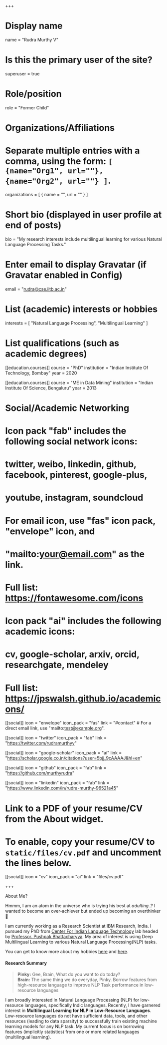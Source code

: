 +++
# Display name
name = "Rudra Murthy V"

# Is this the primary user of the site?
superuser = true

# Role/position
role = "Former Child"

# Organizations/Affiliations
#   Separate multiple entries with a comma, using the form: `[ {name="Org1", url=""}, {name="Org2", url=""} ]`.
organizations = [ { name = "", url = "" } ]

# Short bio (displayed in user profile at end of posts)
bio = "My research interests include multilingual learning for various Natural Language Processing Tasks."

# Enter email to display Gravatar (if Gravatar enabled in Config)
email = "rudra@cse.iitb.ac.in"

# List (academic) interests or hobbies
interests = [
  "Natural Language Processing",
  "Multilingual Learning"
]

# List qualifications (such as academic degrees)
[[education.courses]]
  course = "PhD"
  institution = "Indian Institute Of Technology, Bombay"
  year = 2020

[[education.courses]]
  course = "ME in Data Mining"
  institution = "Indian Institute Of Science, Bengaluru"
  year = 2013

# Social/Academic Networking
#
# Icon pack "fab" includes the following social network icons:
#
#   twitter, weibo, linkedin, github, facebook, pinterest, google-plus,
#   youtube, instagram, soundcloud
#
#   For email icon, use "fas" icon pack, "envelope" icon, and
#   "mailto:your@email.com" as the link.
#
#   Full list: https://fontawesome.com/icons
#
# Icon pack "ai" includes the following academic icons:
#
#   cv, google-scholar, arxiv, orcid, researchgate, mendeley
#
#   Full list: https://jpswalsh.github.io/academicons/

[[social]]
  icon = "envelope"
  icon_pack = "fas"
  link = "#contact"  # For a direct email link, use "mailto:test@example.org".

[[social]]
  icon = "twitter"
  icon_pack = "fab"
  link = "https://twitter.com/rudramurthyv"

[[social]]
  icon = "google-scholar"
  icon_pack = "ai"
  link = "https://scholar.google.co.in/citations?user=5bjj_9cAAAAJ&hl=en"

[[social]]
  icon = "github"
  icon_pack = "fab"
  link = "https://github.com/murthyrudra"

[[social]]
    icon = "linkedin"
    icon_pack = "fab"
    link = "https://www.linkedin.com/in/rudra-murthy-96521a45"

# Link to a PDF of your resume/CV from the About widget.
# To enable, copy your resume/CV to `static/files/cv.pdf` and uncomment the lines below.
[[social]]
   icon = "cv"
   icon_pack = "ai"
   link = "files/cv.pdf"

+++

About Me? 

Hmmm, I am an atom in the universe who is trying his best at *adulting*..? I wanted to become an over-achiever but ended up becoming an overthinker 🤷 

I am currently working as a Research Scientist at IBM Research, India. I pursued my PhD from [Center For Indian Language Technology](http://www.cfilt.iitb.ac.in/) lab headed by [Professor. Pushpak Bhattacharyya](https://www.cse.iitb.ac.in/~pb/). My area of interest is using Deep Multilingual Learning to various Natural Language Processing(NLP) tasks. 

You can get to know more about my hobbies [here](https://murthyrudra.github.io/tags/webcomics/) and [here](https://murthyrudra.github.io/post/trekking/).

#### Research Summary

> **Pinky:** Gee, Brain, What do you want to do today?  
> **Brain:** The same thing we do everyday, Pinky. Borrow features from high-resource language to improve NLP Task performance in low-resource languages

I am broadly interested in Natural Language Processing (NLP) for low-resource languages, specifically Indic languages. Recently, I have garnered interest in **Multilingual Learning for NLP in Low-Resource Languages**. Low-resource languages do not have sufficient data, tools, and other resources (leading to data sparsity) to successfully train existing machine learning models for any NLP task. My current focus is on borrowing features (implicitly statistics) from one or more related languages (multilingual learning). 
